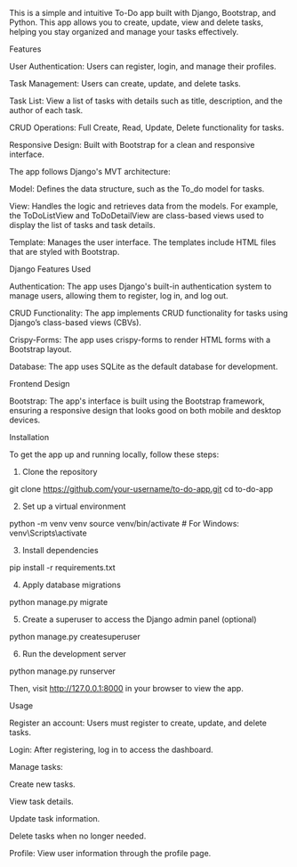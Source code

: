 This is a simple and intuitive To-Do app built with Django, Bootstrap, and Python. This app allows you to create, update, view and delete tasks, helping you stay organized and manage your tasks effectively.

Features

User Authentication: Users can register, login, and manage their profiles.

Task Management: Users can create, update, and delete tasks.

Task List: View a list of tasks with details such as title, description, and the author of each task.

CRUD Operations: Full Create, Read, Update, Delete functionality for tasks.

Responsive Design: Built with Bootstrap for a clean and responsive interface.

The app follows Django's MVT architecture:

Model: Defines the data structure, such as the To_do model for tasks.

View: Handles the logic and retrieves data from the models. For example, the ToDoListView and ToDoDetailView are class-based views used to display the list of tasks and task details.

Template: Manages the user interface. The templates include HTML files that are styled with Bootstrap.

Django Features Used

Authentication: The app uses Django's built-in authentication system to manage users, allowing them to register, log in, and log out.

CRUD Functionality: The app implements CRUD functionality for tasks using Django’s class-based views (CBVs).

Crispy-Forms: The app uses crispy-forms to render HTML forms with a Bootstrap layout.

Database: The app uses SQLite as the default database for development.

Frontend Design

Bootstrap: The app's interface is built using the Bootstrap framework, ensuring a responsive design that looks good on both mobile and desktop devices.

Installation

To get the app up and running locally, follow these steps:

1. Clone the repository

git clone https://github.com/your-username/to-do-app.git
cd to-do-app

2. Set up a virtual environment

python -m venv venv
source venv/bin/activate  # For Windows: venv\Scripts\activate

3. Install dependencies

pip install -r requirements.txt

4. Apply database migrations

python manage.py migrate

5. Create a superuser to access the Django admin panel (optional)

python manage.py createsuperuser

6. Run the development server

python manage.py runserver

Then, visit http://127.0.0.1:8000 in your browser to view the app.


Usage

Register an account: Users must register to create, update, and delete tasks.

Login: After registering, log in to access the dashboard.

Manage tasks:

Create new tasks.

View task details.

Update task information.

Delete tasks when no longer needed.

Profile: View user information through the profile page.

